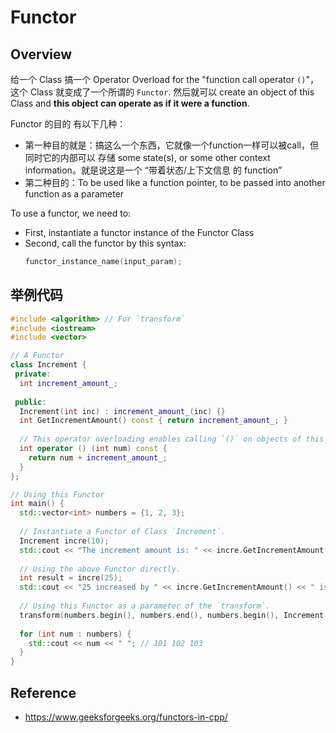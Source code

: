 # Functor

## Overview

给一个 Class 搞一个 Operator Overload for the "function call operator `()`"，这个 Class 就变成了一个所谓的 `Functor`. 然后就可以 create an object of this Class and **this object can operate as if it were a function**.

Functor 的目的 有以下几种：
* 第一种目的就是：搞这么一个东西，它就像一个function一样可以被call，但同时它的内部可以 存储 some state(s), or some other context information。就是说这是一个 “带着状态/上下文信息 的 function”
* 第二种目的：To be used like a function pointer, to be passed into another function as a parameter

To use a functor, we need to:
* First, instantiate a functor instance of the Functor Class
* Second, call the functor by this syntax:
  ```cpp
  functor_instance_name(input_param);
  ```

## 举例代码
```cpp
#include <algorithm> // For `transform`
#include <iostream>
#include <vector>

// A Functor
class Increment {
 private:
  int increment_amount_;
  
 public:
  Increment(int inc) : increment_amount_(inc) {}
  int GetIncrementAmount() const { return increment_amount_; }
  
  // This operator overloading enables calling `()` on objects of this Class
  int operator () (int num) const {
    return num + increment_amount_;
  }
};

// Using this Functor
int main() {
  std::vector<int> numbers = {1, 2, 3};
  
  // Instantiate a Functor of Class `Increment`.
  Increment incre(10);
  std::cout << "The increment amount is: " << incre.GetIncrementAmount() << std::endl; // 10
  
  // Using the above Functor directly.
  int result = incre(25);
  std::cout << "25 increased by " << incre.GetIncrementAmount() << " is:" << result << std::endl; // 35
  
  // Using this Functor as a parameter of the `transform`.
  transform(numbers.begin(), numbers.end(), numbers.begin(), Increment(100));
  
  for (int num : numbers) {
    std::cout << num << " "; // 101 102 103
  }
}

```


## Reference
* https://www.geeksforgeeks.org/functors-in-cpp/
